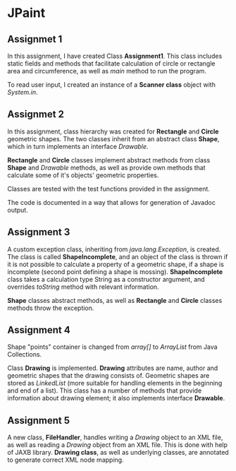 # JPaint

## Assignmet 1

In this assignment, I have created Class __Assignment1__.
This class includes static fields and methods that facilitate calculation of circle or rectangle area and circumference, as well as _main_ method to run the program.

To read user input, I created an instance of a __Scanner class__ object with _System.in_.

## Assignmet 2

In this assignment, class hierarchy was created for __Rectangle__ and __Circle__ geometric shapes. The two classes inherit from an abstract class __Shape__, which in turn implements an interface _Drawable_.

__Rectangle__ and __Circle__ classes implement abstract methods from class __Shape__ and _Drawable_ methods, as well as provide own methods that calculate some of it's objects' geometric properties.

Classes are tested with the test functions provided in the assignment.

The code is documented in a way that allows for generation of Javadoc output.

## Assignment 3

A custom exception class, inheriting from _java.lang.Exception_, is created. The class is called __ShapeIncomplete__, and an object of the class is thrown if it is not possible to calculate a property of a geometric shape, if a shape is incomplete (second point defining a shape is mossing). __ShapeIncomplete__ class takes a calculation type String as a constructor argument, and overrides _toString_ method with relevant information.

__Shape__ classes abstract methods, as well as __Rectangle__ and __Circle__ classes methods throw the exception.

## Assignment 4

Shape "points" container is changed from _array[]_ to _ArrayList_ from Java Collections.

Class __Drawing__ is implemented. __Drawing__ attributes are name, author and geometric shapes that the drawing consists of. Geometric shapes are stored as _LinkedList_ (more suitable for handling elements in the beginning and end of a list). This class has a number of methods that provide information about drawing element; it also implements interface __Drawable__.

## Assignment 5

A new class, __FileHandler__, handles writing a _Drawing_ object to an XML file, as well as reading a _Drawing_ object from an XML file. This is done with help of JAXB library.
__Drawing class__, as well as underlying classes, are annotated to generate correct XML node mapping.
